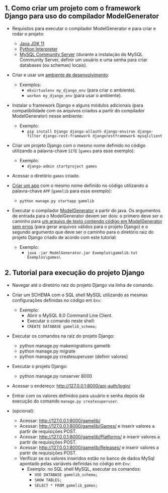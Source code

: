 ## 1. Como criar um projeto com o framework Django para uso do compilador ModelGenerator

* Requisitos para executar o compilador ModelGenerator e para criar e rodar o projeto:
   * [Java JDK 11](https://www.oracle.com/java/technologies/javase-jdk11-downloads.html#license-lightbox)
   * [Python Interpreter](https://www.python.org/downloads/)
   * [MySQL Community Server](https://dev.mysql.com/downloads/mysql/) (durante a instalação do MySQL Community Server, definir um usuário e uma senha para criar databases (ou schemas) locais).
 
* Criar e usar um [ambiente de desenvolvimento](https://developer.mozilla.org/pt-BR/docs/Learn/Server-side/Django/development_environment#usando_django_em_um_ambiente_virtual_python):
  * Exemplos:
    * `mkvirtualenv my_django_env` (para criar o ambiente).
    * `workon my_django_env` (para usar o ambiente).

* Instalar o framework Django e alguns módulos adicionais (para compatibilidade com os arquivos criados a partir do compilador ModelGenerator) nesse ambiente:
  * Exemplo:
    * `pip install Django django-allauth django-environ django-filter django-rest-framework djangorestframework mysqlclient`

* Criar um projeto Django com o mesmo nome definido no código utilizando a palavra-chave `SITE` (`games` para esse exemplo):
  * Exemplo:
    * `django-admin startproject games`

* Acessar o diretório `games` criado.

* [Criar um app](https://docs.djangoproject.com/en/3.2/intro/tutorial01/#creating-the-polls-app) com o mesmo nome definido no código utilizando a palavra-chave `APP` (`gamelib` para esse exemplo):
    * `python manage.py startapp gamelib`

* Executar o compilador [ModelGenerator](https://github.com/rennesfreitassouza/Trabalho_CC2/blob/main/ModelGenerator.jar) a partir do java. Os argumentos de entrada para o ModelGenerator devem ser dois: o primero deve ser o caminho para [um arquivo de texto contendo código em ModelGenerator sem erros](https://github.com/rennesfreitassouza/Trabalho_CC2/blob/main/Exemplos/gamelib.txt) (para gerar arquivos válidos para o projeto Django) e o segundo argumento que deve ser o caminho para o diretório raiz do projeto Django criado de acordo com este tutorial:
   * Exemplo:
     * `java -jar ModelGenerator.jar Exemplos\gamelib.txt Exemplos\games\`

## 2. Tutorial para execução do projeto Django

- Navegar até o diretório raiz do projeto Django via linha de comando.

- Criar um SCHEMA com o SQL shell MySQL utilizando as mesmas configurações definidas no código em `Env`:
  - Exemplo:  
    - Abrir o MySQL 8.0 Command Line Client.
    - Executar o comando neste shell:
    - `CREATE DATABASE gamelib_schema;`

- Executar os comandos na raiz do projeto Django:
  - python manage.py makemigrations gamelib
  - python manage.py migrate
  - python manage.py createsuperuser (definir valores)

- Executar o projeto Django:
  - python manage.py runserver 8000
- Acessar o endereço: http://127.0.0.1:8000/api-auth/login/
- Entrar com os valores definidos para usuário e senha depois da execução do comando `manage.py createsuperuser`.
- (opcional):
  - Acessar: http://127.0.0.1:8000/gamelib/
  - Acessar: http://127.0.0.1:8000/gamelib/Games/ e inserir valores a partir de requisições POST.
  - Acessar: http://127.0.0.1:8000/gamelib/Platforms/ e inserir valores a partir de requisições POST.
  - Acessar: http://127.0.0.1:8000/gamelib/Releases/ e inserir valores a partir de requisições POST.
  - Verificar se os valores inseridos estão no banco de dados MySql apontado pelas variáveis definidas no código em `Env`:
    - Exemplo: no SQL shell MySQL, executar os comandos:
      - `USE DATABASE gamelib_schema;`
      - `SHOW TABLES;`
      - `SELECT * FROM gamelib_games;`


